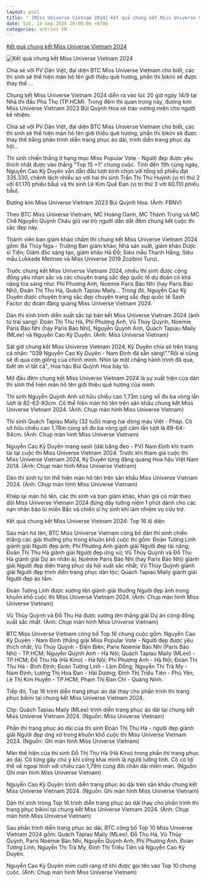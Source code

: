 ```yaml
---
layout: post
title: " [Miss Universe Vietnam 2024] Kết quả chung kết Miss Universe Vietnam 2024"
date: Sat, 14 Sep 2024 20:00:00 +0700
categories: entries VN
---
```

[Kết quả chung kết Miss Universe Vietnam 2024](https://danviet.vn/ket-qua-miss-universe-vietnam-2024-20240914194547396.htm)

![Kết quả chung kết Miss Universe Vietnam 2024](https://danviet.mediacdn.vn/zoom/600_315/296231569849192448/2024/9/14/ket-qua-chung-ket-miss-universe-vietnam-2024-17263258133081163258437-16-0-459-847-crop-172632583157417484556.png)

Chia sẻ với PV Dân Việt, đại diện BTC Miss Universe Vietnam cho biết, các thí sinh sẽ thể hiện màn hô tên giới thiệu quê hương, phần thi bikini sẽ được thay thế ...

Chung kết Miss Universe Vietnam 2024 diễn ra vào lúc 20 giờ ngày 14/9 tại Nhà thi đấu Phú Thọ (TP.HCM). Trong đêm thi quan trọng này, đương kim Miss Universe Vietnam 2023 Bùi Quỳnh Hoa sẽ trao vương miện cho người kế nhiệm.

Chia sẻ với PV Dân Việt, đại diện BTC Miss Universe Vietnam cho biết, các thí sinh sẽ thể hiện màn hô tên giới thiệu quê hương, phần thi bikini sẽ được thay thế bằng phần trình diễn trang phục áo dài, trình diễn trang phục dạ hội...

Thí sinh chiến thắng ở hạng mục Miss Popular Vote - Người đẹp được yêu thích nhất được vào thẳng "Top 15 +1" chung cuộc. Tính đến 19h cùng ngày, Nguyễn Cao Kỳ Duyên vẫn dẫn đầu lượt bình chọn với tổng số phiếu đạt 335.330, chênh lệch nhiều so với hai thí sinh Trần Thị Thu Huỳnh (vị trí thứ 2 với 61.170 phiếu bầu) và thí sinh Lê Kim Quế Đan (vị trí thứ 3 với 60.110 phiếu bầu).

Đương kim Miss Universe Vietnam 2023 Bùi Quỳnh Hoa. (Ảnh: FBNV)

Theo BTC Miss Universe Vietnam, MC Hoàng Oanh, MC Thành Trung và MC Chế Nguyễn Quỳnh Châu giữ vai trò người dẫn dắt đêm chung kết cuộc thi sắc đẹp này.

Thành viên ban giám khảo chấm thi chung kết Miss Universe Vietnam 2024 gồm: Bà Thúy Nga - Trưởng Ban giám khảo; Nhà sản xuất, giám khảo Dược sĩ Tiến; Giám đốc sáng tạo, giám khảo Hà Đỗ; Siêu mẫu Thanh Hằng; Siêu mẫu Lukkade Metinee và Miss Universe 2019 Zozibini Tunzi.

Trước chung kết Miss Universe Vietnam 2024, nhiều thí sinh được cộng đồng yêu nhan sắc và các chuyên trang sắc đẹp quốc tế dự đoán có khả năng tỏa sáng như: Phí Phương Anh, Noémie Paris Bảo Nhi (hay Paris Bảo Nhi), Đoàn Thị Thu Hà, Quách Tapiau Maily... Trong đó, Nguyễn Cao Kỳ Duyên được chuyên trang sắc đẹp chuyên trang sắc đẹp quốc tế Sash Factor dự đoán đăng quang Miss Universe Vietnam 2024.

Dàn thí sinh trình diễn xuất sắc tại bán kết Miss Universe Vietnam 2024 (ảnh từ trái sang): Đoàn Thị Thu Hà, Phí Phương Anh, Vũ Thúy Quỳnh, Noémie Paris Bảo Nhi (hay Paris Bảo Nhi), Nguyễn Quỳnh Anh, Quách Tapiau Maily (MLee) và Nguyễn Cao Kỳ Duyên. (Ảnh: Miss Universe Vietnam)

Sát giờ chung kết Miss Universe Vietnam 2024, Kỳ Duyên chia sẻ trên trang cá nhân: "039 Nguyễn Cao Kỳ Duyên - Nam Định đã sẵn sàng!"."Rồi ai cũng sẽ đi qua cơn giông của chính mình. Nhìn lại một chặng hành trình đã qua, biết ơn vì tất cả", Hoa hậu Bùi Quỳnh Hoa bày tỏ.

Mở đầu đêm chung kết Miss Universe Vietnam 2024 là sự xuất hiện của dàn thí sinh thể hiện màn hô tên giới thiệu quê hương của mình.

Thí sinh Nguyễn Quỳnh Anh sở hữu chiều cao 1,73m cùng số đo ba vòng lần lượt là 82-63-93cm. Cô thể hiện màn hô tên trên sân khấu chung kết Miss Universe Vietnam 2024. (Ảnh: Chụp màn hình Miss Universe Vietnam)

Thí sinh Quách Tapiau Maily (32 tuổi) mang hai dòng máu Việt - Pháp. Cô sở hữu chiều cao 1,76m cùng số đo ba vòng gợi cảm lần lượt là 89-64-94cm. (Ảnh: Chụp màn hình Miss Universe Vietnam)

Nguyễn Cao Kỳ Duyên mang sash (dải băng đeo - PV) Nam Định khi tranh tài tại cuộc thi Miss Universe Vietnam 2024. Trước khi tham gia cuộc thi Miss Universe Vietnam 2024, Kỳ Duyên từng đăng quang Hoa hậu Việt Nam 2014. (Ảnh: Chụp màn hình Miss Universe Vietnam)

Dàn thí sinh tự tin thể hiện màn hô tên trên sân khấu Miss Universe Vietnam 2024. (Ảnh: Chụp màn hình Miss Universe Vietnam)

Khép lại màn hô tên, các thí sinh và ban giám khảo, khán giả có mặt theo dõi Miss Universe Vietnam 2024 đứng dậy tưởng niệm 1 phút dành cho các nạn nhân bão lũ miền Bắc và chiến sĩ hy sinh khi làm nhiệm vụ cứu trợ.

Kết quả chung kết Miss Universe Vietnam 2024: Top 16 lộ diện

Sau màn hô tên, BTC Miss Universe Vietnam công bố dàn thí sinh chiến thắng các giải thưởng phụ trong khuôn khổ cuộc thi gồm: Đoàn Tường Linh giành giải Người đẹp ảnh; Phí Phương Anh giành giải Người đẹp tài năng; Đoàn Thị Thu Hà giành giải Người đẹp ứng xử; Vũ Thúy Quỳnh và Đỗ Thu Hà giành giải Dự án nhân ái; Noémie Paris Bảo Nhi (hay Paris Bảo Nhi) giành giải Người đẹp diện trang phục dạ hội xuất sắc nhất; Vũ Thúy Quỳnh giành giải Người đẹp trình diễn trang phục dân tộc; Quách Tapiau Maily giành giải Người đẹp áo tắm.



Đoàn Tường Linh được xướng tên giành giải thưởng Người đẹp ảnh trong khuôn khổ cuộc thi Miss Universe Vietnam 2024. (Ảnh: Chụp màn hình Miss Universe Vietnam)

Vũ Thúy Quỳnh và Đỗ Thu Hà được xướng tên thắng giải Dự án cộng đồng xuất sắc nhất. (Ảnh: Chụp màn hình Miss Universe Vietnam)

BTC Miss Universe Vietnam công bố Top 16 chung cuộc gồm: Nguyễn Cao Kỳ Duyên - Nam Định (thắng giải Miss Popular Vote - Người đẹp được yêu thích nhất; Vũ Thúy Quỳnh - Điện Biên; Paris Noémie Bảo Nhi (Paris Bảo Nhi) - TP.HCM; Nguyễn Quỳnh Anh - Hà Nội; Quách Tapiau Maily (MLee) - TP.HCM; Đỗ Thu Hà (Hà Kino) - Hà Nội; Phí Phương Anh - Hà Nội; Đoàn Thị Thu Hà - Bình Định; Đoàn Tường Linh - Lâm Đồng; Nguyễn Thị Trà My - Nam Định; Lương Thị Hoa Đan - Hải Dương; Đinh Thị Triều Tiên - Phú Yên; Lê Thị Kim Huyền - TP.HCM; Phạm Thị Đan Chi - Quảng Ninh.

Tiếp đó, Top 16 trình diễn trang phục áo dài thay cho phần trình thi trang phục bikini tại chung kết Miss Universe Vietnam 2024.

Clip: Quách Tapiau Maily (MLee) trình diễn trang phục áo dài tại chung kết Miss Universe Vietnam 2024. (Nguồn: Miss Universe Vietnam)

Phần thi trang phục áo dài của thí sinh Đoàn Thị Thu Hà - người đẹp giành giải Người đẹp ứng xử trong khuôn khổ cuộc thi Miss Universe Vietnam 2024. (Nguồn: Ghi màn hình Miss Universe Vietnam)

Màn thể hiện của thí sinh Đỗ Thị Thu Hà (Hà Kino) trong phần thi trang phục áo dài. Cô từng gây chú ý khi công khai mình là người lưỡng tính. Cô có lợi thế về ngoại hình với chiều cao 1,79m cùng đôi chân dài miên man. (Nguồn: Ghi màn hình Miss Universe Vietnam)

Nguyễn Cao Kỳ Duyên trình diễn trang phục áo dài trên sân khấu chung kết Miss Universe Vietnam 2024. (Nguồn: Ghi màn hình Miss Universe Vietnam)

Dàn thí sinh trong Top 16 trình diễn trang phục áo dài thay cho phần trình thi trang phục bikini tại chung kết Miss Universe Vietnam 2024. (Ảnh: Chụp màn hình Miss Universe Vietnam)

Sau phần trình diễn trang phục áo dài, BTC công bố Top 10 Miss Universe Vietnam 2024 gồm: Quách Tapiau Maily (MLee), Đỗ Thu Hà, Vũ Thúy Quỳnh, Paris Noémie Bảo Nhi, Nguyễn Quỳnh Anh, Phí Phương Anh, Đoàn Tường Linh, Nguyễn Thị Trà My, Đinh Thị Triều Tiên và Nguyễn Cao Kỳ Duyên.

Nguyễn Cao Kỳ Duyên mỉm cười rạng rỡ khi được gọi tên vào Top 10 chung cuộc. (Ảnh: Chụp màn hình Miss Universe Vietnam)



